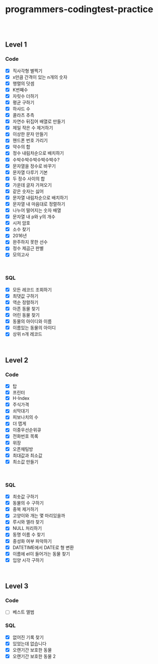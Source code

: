 # programmers-codingtest-practice

<br>
<br>

## Level 1
### Code

- [x] 직사각형 별찍기
- [x] x만큼 간격이 있는 n개의 숫자
- [x] 행렬의 덧셈
- [x] K번째수
- [x] 자릿수 더하기
- [x] 평균 구하기
- [x] 하샤드 수
- [x] 콜라츠 추측
- [x] 자연수 뒤집어 배열로 만들기
- [x] 제일 작은 수 제거하기
- [x] 이상한 문자 만들기
- [x] 핸드폰 번호 가리기
- [x] 약수의 합
- [x] 정수 내림차순으로 배치하기
- [x] 수박수박수박수박수박수?
- [x] 문자열을 정수로 바꾸기
- [x] 문자열 다루기 기본
- [x] 두 정수 사이의 합
- [x] 가운데 글자 가져오기
- [x] 같은 숫자는 싫어
- [x] 문자열 내림차순으로 배치하기
- [x] 문자열 내 마음대로 정렬하기
- [x] 나누어 떨어지는 숫자 배열
- [x] 문자열 내 p와 y의 개수
- [x] 시저 암호
- [x] 소수 찾기
- [x] 2016년
- [x] 완주하지 못한 선수
- [x] 정수 제곱근 판별
- [x] 모의고사

<br>

### SQL

- [x] 모든 레코드 조회하기
- [x] 최댓값 구하기
- [x] 역순 정렬하기
- [x] 아픈 동물 찾기
- [x] 어린 동물 찾기
- [x] 동물의 아이디와 이름
- [x] 이름있는 동물의 아이디  
- [x] 상위 n개 레코드

<br>

## Level 2

### Code

- [x] 탑
- [x] 프린터
- [x] H-Index
- [x] 주식가격
- [x] 쇠막대기
- [x] 피보나치의 수
- [x] 더 맵게
- [x] 이중우선순위큐
- [x] 전화번호 목록
- [x] 위장
- [x] 오픈채팅방
- [x] 최대값과 최소값
- [x] 최소값 만들기

<br>

### SQL

- [x] 최솟값 구하기
- [x] 동물의 수 구하기
- [x] 중복 제거하기
- [x] 고양이와 개는 몇 마리있을까
- [x] 루시와 엘라 찾기
- [x] NULL 처리하기 
- [x] 동명 이름 수 찾기
- [x] 중성화 여부 파악하기 
- [x] DATETIME에서 DATE로 형 변환
- [x] 이름에 el이 들어가는 동물 찾기
- [x] 입양 시각 구하기 

<br>

## Level 3

### Code

- [ ] 베스트 앨범

### SQL

- [x] 없어진 기록 찾기
- [x] 있었는데 없습니다
- [x] 오랜기간 보호한 동물
- [x] 오랜기간 보호한 동물 2